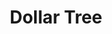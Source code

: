 ---
title: "Dollar Tree"
url: /sioux-city/dollar-tree-northern-valley-drive/
shop: variety store
---